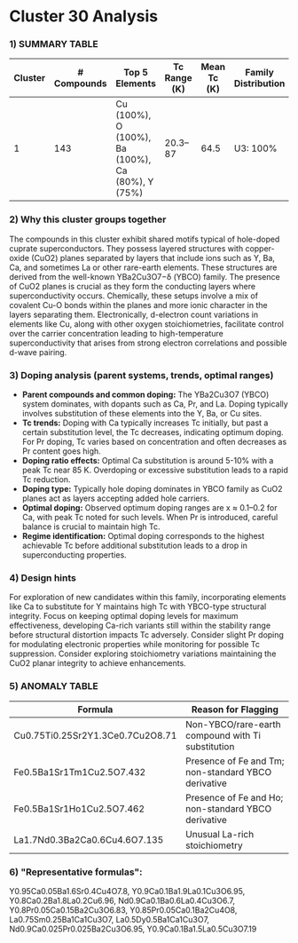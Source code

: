 # Cluster 30 Analysis


### 1) SUMMARY TABLE
| Cluster | # Compounds | Top 5 Elements | Tc Range (K) | Mean Tc (K) | Family Distribution | Notes |
|---------|-------------|----------------|--------------|-------------|---------------------|-------|
| 1       | 143         | Cu (100%), O (100%), Ba (100%), Ca (80%), Y (75%) | 20.3–87 | 64.5 | U3: 100% | Mainly hole-doped cuprates; YBCO-like structures |

### 2) Why this cluster groups together
The compounds in this cluster exhibit shared motifs typical of hole-doped cuprate superconductors. They possess layered structures with copper-oxide (CuO2) planes separated by layers that include ions such as Y, Ba, Ca, and sometimes La or other rare-earth elements. These structures are derived from the well-known YBa2Cu3O7−δ (YBCO) family. The presence of CuO2 planes is crucial as they form the conducting layers where superconductivity occurs. Chemically, these setups involve a mix of covalent Cu-O bonds within the planes and more ionic character in the layers separating them. Electronically, d-electron count variations in elements like Cu, along with other oxygen stoichiometries, facilitate control over the carrier concentration leading to high-temperature superconductivity that arises from strong electron correlations and possible d-wave pairing.

### 3) Doping analysis (parent systems, trends, optimal ranges)
- **Parent compounds and common doping:** The YBa2Cu3O7 (YBCO) system dominates, with dopants such as Ca, Pr, and La. Doping typically involves substitution of these elements into the Y, Ba, or Cu sites.
- **Tc trends:** Doping with Ca typically increases Tc initially, but past a certain substitution level, the Tc decreases, indicating optimum doping. For Pr doping, Tc varies based on concentration and often decreases as Pr content goes high.
- **Doping ratio effects:** Optimal Ca substitution is around 5-10% with a peak Tc near 85 K. Overdoping or excessive substitution leads to a rapid Tc reduction.
- **Doping type:** Typically hole doping dominates in YBCO family as CuO2 planes act as layers accepting added hole carriers.
- **Optimal doping:** Observed optimum doping ranges are x ≈ 0.1–0.2 for Ca, with peak Tc noted for such levels. When Pr is introduced, careful balance is crucial to maintain high Tc.
- **Regime identification:** Optimal doping corresponds to the highest achievable Tc before additional substitution leads to a drop in superconducting properties.

### 4) Design hints
For exploration of new candidates within this family, incorporating elements like Ca to substitute for Y maintains high Tc with YBCO-type structural integrity. Focus on keeping optimal doping levels for maximum effectiveness, developing Ca-rich variants still within the stability range before structural distortion impacts Tc adversely. Consider slight Pr doping for modulating electronic properties while monitoring for possible Tc suppression. Consider exploring stoichiometry variations maintaining the CuO2 planar integrity to achieve enhancements.

### 5) ANOMALY TABLE
| Formula | Reason for Flagging |
|---------|----------------------|
| Cu0.75Ti0.25Sr2Y1.3Ce0.7Cu2O8.71 | Non-YBCO/rare-earth compound with Ti substitution |
| Fe0.5Ba1Sr1Tm1Cu2.5O7.432 | Presence of Fe and Tm; non-standard YBCO derivative |
| Fe0.5Ba1Sr1Ho1Cu2.5O7.462 | Presence of Fe and Ho; non-standard YBCO derivative |
| La1.7Nd0.3Ba2Ca0.6Cu4.6O7.135 | Unusual La-rich stoichiometry |

### 6) "Representative formulas": 
Y0.95Ca0.05Ba1.6Sr0.4Cu4O7.8, Y0.9Ca0.1Ba1.9La0.1Cu3O6.95, Y0.8Ca0.2Ba1.8La0.2Cu6.96, Nd0.9Ca0.1Ba0.6La0.4Cu3O6.7, Y0.8Pr0.05Ca0.15Ba2Cu3O6.83, Y0.85Pr0.05Ca0.1Ba2Cu4O8, La0.75Sm0.25Ba1Ca1Cu3O7, La0.5Dy0.5Ba1Ca1Cu3O7, Nd0.9Ca0.025Pr0.025Ba2Cu3O6.95, Y0.9Ca0.1Ba1.5La0.5Cu3O7.19